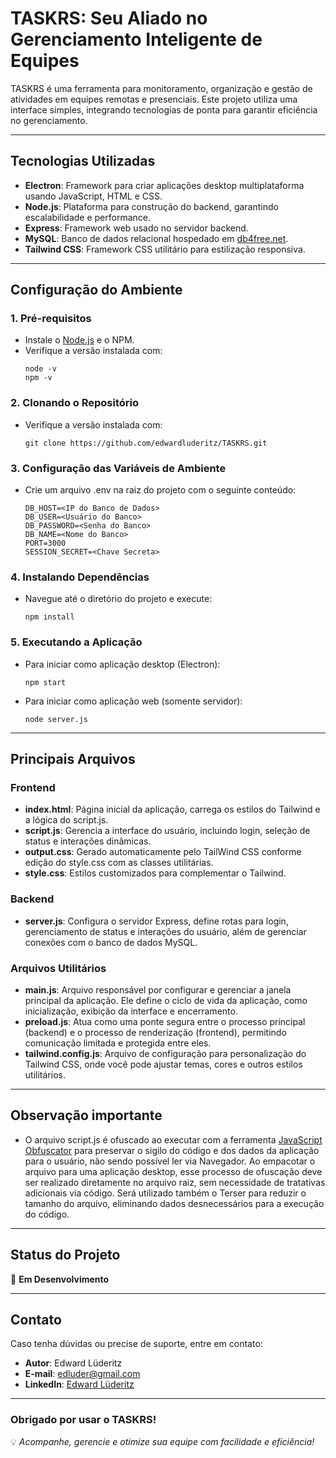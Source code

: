 # TASKRS: Seu Aliado no Gerenciamento Inteligente de Equipes

TASKRS é uma ferramenta para monitoramento, organização e gestão de atividades em equipes remotas e presenciais. Este projeto utiliza uma interface simples, integrando tecnologias de ponta para garantir eficiência no gerenciamento.

---

## **Tecnologias Utilizadas**
- **Electron**: Framework para criar aplicações desktop multiplataforma usando JavaScript, HTML e CSS.
- **Node.js**: Plataforma para construção do backend, garantindo escalabilidade e performance.
- **Express**: Framework web usado no servidor backend.
- **MySQL**: Banco de dados relacional hospedado em [db4free.net](https://db4free.net/).
- **Tailwind CSS**: Framework CSS utilitário para estilização responsiva.

---

## **Configuração do Ambiente**

### 1. **Pré-requisitos**
- Instale o [Node.js](https://nodejs.org/pt) e o NPM.
- Verifique a versão instalada com:
  ```
  node -v
  npm -v
  ```

### 2. **Clonando o Repositório**
- Verifique a versão instalada com:
  ```
  git clone https://github.com/edwardluderitz/TASKRS.git
  ```

### 3. **Configuração das Variáveis de Ambiente**
- Crie um arquivo .env na raiz do projeto com o seguinte conteúdo:
  ```
  DB_HOST=<IP do Banco de Dados>
  DB_USER=<Usuário do Banco>
  DB_PASSWORD=<Senha do Banco>
  DB_NAME=<Nome do Banco>
  PORT=3000
  SESSION_SECRET=<Chave Secreta>
  ```
### 4. **Instalando Dependências**
- Navegue até o diretório do projeto e execute:
  ```
  npm install
  ```
  
### 5. **Executando a Aplicação**
- Para iniciar como aplicação desktop (Electron):
  ```
  npm start
  ```
- Para iniciar como aplicação web (somente servidor):
  ```
  node server.js
  ```

---

## Principais Arquivos
### **Frontend**
- **index.html**: Página inicial da aplicação, carrega os estilos do Tailwind e a lógica do script.js.
- **script.js**: Gerencia a interface do usuário, incluindo login, seleção de status e interações dinâmicas.
- **output.css**: Gerado automaticamente pelo TailWind CSS conforme edição do style.css com as classes utilitárias.
- **style.css**: Estilos customizados para complementar o Tailwind.

### **Backend**
- **server.js**: Configura o servidor Express, define rotas para login, gerenciamento de status e interações do usuário, além de gerenciar conexões com o banco de dados MySQL.

### **Arquivos Utilitários**
- **main.js**: Arquivo responsável por configurar e gerenciar a janela principal da aplicação. Ele define o ciclo de vida da aplicação, como inicialização, exibição da interface e encerramento.
- **preload.js**: Atua como uma ponte segura entre o processo principal (backend) e o processo de renderização (frontend), permitindo comunicação limitada e protegida entre eles.
- **tailwind.config.js**: Arquivo de configuração para personalização do Tailwind CSS, onde você pode ajustar temas, cores e outros estilos utilitários.

---

## **Observação importante**
- O arquivo script.js é ofuscado ao executar com a ferramenta [JavaScript Obfuscator](https://github.com/javascript-obfuscator/javascript-obfuscator) para preservar o sigilo do código e dos dados da aplicação para o usuário, não sendo possível ler via Navegador. Ao empacotar o arquivo para uma aplicação desktop, esse processo de ofuscação deve ser realizado diretamente no arquivo raiz, sem necessidade de tratativas adicionais via código. Será utilizado também o Terser para reduzir o tamanho do arquivo, eliminando dados desnecessários para a execução do código.

---

## **Status do Projeto**
🚧 **Em Desenvolvimento**  

---

## **Contato**

Caso tenha dúvidas ou precise de suporte, entre em contato:

- **Autor**: Edward Lüderitz
- **E-mail**: edluder@gmail.com
- **LinkedIn**: [Edward Lüderitz](https://www.linkedin.com/in/edwardluderitz/)

---

### **Obrigado por usar o TASKRS!**
💡 _Acompanhe, gerencie e otimize sua equipe com facilidade e eficiência!_
